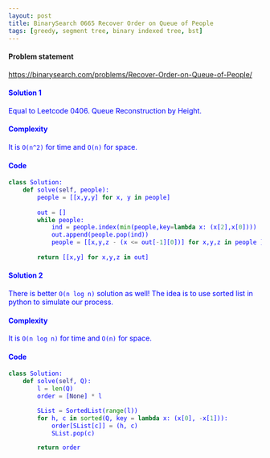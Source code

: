 ```yaml
---
layout: post
title: BinarySearch 0665 Recover Order on Queue of People
tags: [greedy, segment tree, binary indexed tree, bst]
---
```


#### Problem statement

<a href="https://binarysearch.com/problems/Recover-Order-on-Queue-of-People/"> <font color = blue>https://binarysearch.com/problems/Recover-Order-on-Queue-of-People/

#### Solution 1
Equal to Leetcode 0406. Queue Reconstruction by Height.

#### Complexity
It is `O(n^2)` for time and `O(n)` for space.

#### Code
```python
class Solution:
    def solve(self, people):
        people = [[x,y,y] for x, y in people]
        
        out = []
        while people:
            ind = people.index(min(people,key=lambda x: (x[2],x[0])))
            out.append(people.pop(ind))
            people = [[x,y,z - (x <= out[-1][0])] for x,y,z in people ]
    
        return [[x,y] for x,y,z in out]
```

#### Solution 2
There is better `O(n log n)` solution as well! The idea is to use sorted list in python to simulate our process.	

#### Complexity
It is `O(n log n)` for time and `O(n)` for space.

#### Code
```python
class Solution:
    def solve(self, Q):
        l = len(Q)
        order = [None] * l

        SList = SortedList(range(l))
        for h, c in sorted(Q, key = lambda x: (x[0], -x[1])):
            order[SList[c]] = (h, c)
            SList.pop(c)

        return order
```